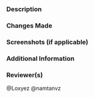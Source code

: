 ### Description
<!-- Describe the purpose of this merge request and what changes are being proposed. -->

### Changes Made
<!-- Provide a detailed list of changes made in this merge request.-->
<!-- Example:
- Added a new component for user profiles
- Refactored the authentication logic
- Updated the README file with new instructions -->

### Screenshots (if applicable)
<!-- Include screenshots or GIFs to help reviewers understand the changes. -->


### Additional Information

<!-- Provide any additional context or information that might be useful for reviewers. -->

### Reviewer(s)
@Loxyez @namtanvz
